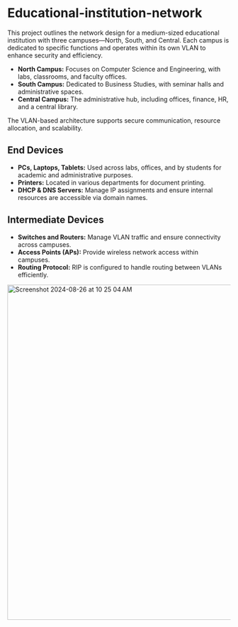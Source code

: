 # Educational-institution-network


This project outlines the network design for a medium-sized educational institution with three campuses—North, South, and Central. Each campus is dedicated to specific functions and operates within its own VLAN to enhance security and efficiency.

- **North Campus:** Focuses on Computer Science and Engineering, with labs, classrooms, and faculty offices.
- **South Campus:** Dedicated to Business Studies, with seminar halls and administrative spaces.
- **Central Campus:** The administrative hub, including offices, finance, HR, and a central library.

The VLAN-based architecture supports secure communication, resource allocation, and scalability.

## End Devices

- **PCs, Laptops, Tablets:** Used across labs, offices, and by students for academic and administrative purposes.
- **Printers:** Located in various departments for document printing.
- **DHCP & DNS Servers:** Manage IP assignments and ensure internal resources are accessible via domain names.

## Intermediate Devices

- **Switches and Routers:** Manage VLAN traffic and ensure connectivity across campuses.
- **Access Points (APs):** Provide wireless network access within campuses.
- **Routing Protocol:** RIP is configured to handle routing between VLANs efficiently.




<img width="756" alt="Screenshot 2024-08-26 at 10 25 04 AM" src="https://github.com/user-attachments/assets/09036540-1fa6-44b8-9d29-c47a32009ae9">
